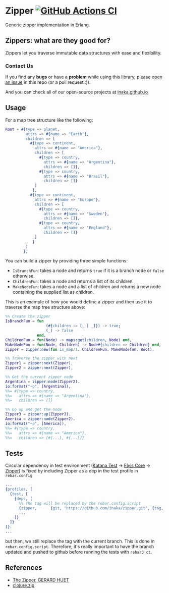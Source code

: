 # Zipper [![GitHub Actions CI](https://github.com/inaka/zipper/workflows/build/badge.svg)](https://github.com/inaka/zipper)

Generic zipper implementation in Erlang.

## Zippers: what are they good for?

Zippers let you traverse immutable data structures with ease and flexibility.

### Contact Us

If you find any **bugs** or have a **problem** while using this library, please [open an issue](https://github.com/inaka/zipper/issues/new) in this repo (or a pull request :)).

And you can check all of our open-source projects at [inaka.github.io](https://inaka.github.io)

## Usage

For a map tree structure like the following:

```erlang
Root = #{type => planet,
         attrs => #{name => "Earth"},
         children => [
           #{type => continent,
             attrs => #{name => "America"},
             children => [
               #{type => country,
                 attrs => #{name => "Argentina"},
                 children => []},
               #{type => country,
                 attrs => #{name => "Brasil"},
                 children => []}
             ]
            },
           #{type => continent,
             attrs => #{name => "Europe"},
             children => [
               #{type => country,
                 attrs => #{name => "Sweden"},
                 children => []},
               #{type => country,
                 attrs => #{name => "England"},
                 children => []}
             ]
            }
         ]
        },
```

You can build a zipper by providing three simple functions:

- `IsBranchFun`: takes a node and returns `true` if it is a branch node or
  `false` otherwise.
- `ChildrenFun`: takes a node and returns a list of its children.
- `MakeNodeFun`: takes a node and a list of children and returns a new node
  containing the supplied list as children.

This is an example of how you would define a zipper and then use it to traverse
the map tree structure above:

```erlang
%% Create the zipper
IsBranchFun = fun
                  (#{children := [_ | _]}) -> true;
                  (_) -> false
              end,
ChildrenFun = fun(Node) -> maps:get(children, Node) end,
MakeNodeFun = fun(Node, Children) -> Node#{children => Children} end,
Zipper = zipper:new(fun is_map/1, ChildrenFun, MakeNodefun, Root),

%% Traverse the zipper with next
Zipper1 = zipper:next(Zipper),
Zipper2 = zipper:next(Zipper),

%% Get the current zipper node
Argentina = zipper:node(Zipper2).
io:format("~p", [Argentina]),
%%= #{type => country,
%%=   attrs => #{name => "Argentina"},
%%=   children => []}

%% Go up and get the node
Zipper3 = zipper:up(Zipper2).
America = zipper:node(Zipper2).
io:format("~p", [America]),
%%= #{type => country,
%%=   attrs => #{name => "America"},
%%=   children => [#{...}, #{...}]}
```

## Tests

Circular dependency in test environment ([Katana Test](https://github.com/inaka/katana-test) -> [Elvis Core](https://github.com/inaka/elvis_core) -> [Zipper](https://github.com/inaka/zipper)) is fixed by including Zipper as a dep in the test profile in `rebar.config`

```erlang
...
{profiles, [
  {test, [
    {deps, [
      %% The tag will be replaced by the rebar.config.script
      {zipper,      {git, "https://github.com/inaka/zipper.git", {tag, "irrelevant"}}},
      ...
    ]}
  ]}
]}.
...
```

but then, we still replace the tag with the current branch. This is done in `rebar.config.script`.
Therefore, it's really important to have the branch updated and pushed to github before running the tests with `rebar3 ct`.

## References

- [The Zipper, GERARD HUET](https://www.st.cs.uni-saarland.de/edu/seminare/2005/advanced-fp/docs/huet-zipper.pdf)
- [clojure.zip](https://clojure.github.io/clojure/clojure.zip-api.html#clojure.zip/zipper)

